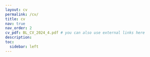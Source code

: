 ```yaml
---
layout: cv
permalink: /cv/
title: cv
nav: true
nav_order: 2
cv_pdf: BL_CV_2024_4.pdf # you can also use external links here
description: 
toc:
  sidebar: left
---
```

